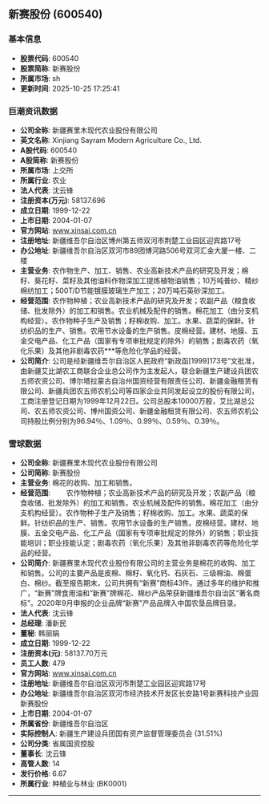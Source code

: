 ## 新赛股份 (600540)

### 基本信息

- **股票代码**: 600540
- **股票简称**: 新赛股份
- **所属市场**: sh
- **更新时间**: 2025-10-25 17:25:41

### 巨潮资讯数据

- **公司全称**: 新疆赛里木现代农业股份有限公司
- **英文名称**: Xinjiang Sayram Modern Agriculture Co., Ltd.
- **A股代码**: 600540
- **A股简称**: 新赛股份
- **所属市场**: 上交所
- **所属行业**: 农业
- **法人代表**: 沈云锋
- **注册资本(万元)**: 58137.696
- **成立日期**: 1999-12-22
- **上市日期**: 2004-01-07
- **官方网站**: www.xinsai.com.cn
- **注册地址**: 新疆维吾尔自治区博州第五师双河市荆楚工业园区迎宾路17号
- **办公地址**: 新疆维吾尔自治区双河市89团博河路506号双河汇金大厦一楼、二楼
- **主营业务**: 农作物生产、加工、销售、农业高新技术产品的研究及开发；棉籽、葵花籽、菜籽及其他油料作物深加工提炼植物油销售；10万吨普纱、精纱棉纺加工；500T/D节能镀膜玻璃生产加工；20万吨石英砂深加工。
- **经营范围**: 农作物种植；农业高新技术产品的研究及开发；农副产品（粮食收储、批发除外）的加工和销售。农业机械及配件的销售。棉花加工（由分支机构经营）。农作物种子生产及销售；籽棉收购、加工。水果、蔬菜的保鲜。针纺织品的生产、销售。农用节水设备的生产销售。皮棉经营。建材、地膜、五金交电产品、化工产品（国家有专项审批规定的除外）的销售；剧毒农药（氧化乐果）及其他非剧毒农药***等危险化学品的经营。
- **公司简介**: 公司是经新疆维吾尔自治区人民政府“新政函[1999]173号”文批准，由新疆艾比湖农工商联合企业总公司作为主发起人，联合新疆生产建设兵团农五师农资公司、博尔塔拉蒙古自治州国资经营有限责任公司、新疆金融租赁有限公司、新疆兵团农五师农机公司等四家企业共同发起设立的股份有限公司，工商注册登记日期为1999年12月22日。公司总股本10000万股，艾比湖总公司、农五师农资公司、博州国资公司、新疆金融租赁有限公司、农五师农机公司持股比例分别为96.94％、1.09％、0.99％、0.59％、0.39％。

### 雪球数据

- **公司全称**: 新疆赛里木现代农业股份有限公司
- **公司简称**: 新赛股份
- **主营业务**: 棉花的收购、加工和销售。
- **经营范围**: 　　农作物种植；农业高新技术产品的研究及开发；农副产品（粮食收储、批发除外）的加工和销售。农业机械及配件的销售。棉花加工（由分支机构经营）。农作物种子生产及销售；籽棉收购、加工。水果、蔬菜的保鲜。针纺织品的生产、销售。农用节水设备的生产销售。皮棉经营。建材、地膜、五金交电产品、化工产品（国家有专项审批规定的除外）的销售；职业技能培训；职业技能认定；剧毒农药（氧化乐果）及其他非剧毒农药等危险化学品的经营。
- **公司简介**: 新疆赛里木现代农业股份有限公司的主营业务是棉花的收购、加工和销售。公司的主要产品是皮棉、棉籽、氧化钙、石灰石、三级棉油、棉蛋白、棉纱。截至报告期末，公司共拥有“新赛”商标43件。通过多年的维护和推广，“新赛”牌食用油和“新赛”牌棉花、棉纱产品荣获新疆维吾尔自治区“著名商标”。2020年9月申报的企业品牌“新赛”产品品牌入中国农垦品牌目录。
- **法人代表**: 沈云锋
- **总经理**: 潘新民
- **董秘**: 韩丽娟
- **成立日期**: 1999-12-22
- **注册资本(元)**: 58137.70万元
- **员工人数**: 479
- **官方网站**: www.xinsai.com.cn
- **注册地址**: 新疆维吾尔自治区双河市荆楚工业园区迎宾路17号
- **办公地址**: 新疆维吾尔自治区双河市经济技术开发区长安路1号新赛科技产业园新赛股份
- **上市日期**: 2004-01-07
- **所属省份**: 新疆维吾尔自治区
- **实际控制人**: 新疆生产建设兵团国有资产监督管理委员会 (31.51%)
- **公司分类**: 省属国资控股
- **董事长**: 沈云锋
- **高管人数**: 14
- **发行价格**: 6.67
- **所属行业**: 种植业与林业 (BK0001)

---